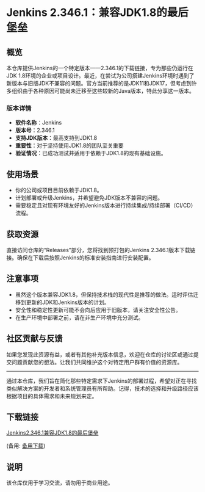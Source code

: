 # Jenkins 2.346.1：兼容JDK1.8的最后堡垒

## 概览

本仓库提供Jenkins的一个特定版本——2.346.1的下载链接，专为那些仍运行在JDK 1.8环境的企业或项目设计。最近，在尝试为公司搭建Jenkins环境时遇到了新版本与旧版JDK不兼容的问题。官方当前推荐的是JDK11和JDK17，但考虑到许多组织由于各种原因可能尚未迁移至这些较新的Java版本，特此分享这一版本。

### 版本详情

- **软件名称**：Jenkins
- **版本号**：2.346.1
- **支持JDK版本**：最高支持到JDK1.8
- **重要性**：对于坚持使用JDK1.8的团队至关重要
- **验证情况**：已成功测试并适用于依赖于JDK1.8的现有基础设施。

## 使用场景

- 你的公司或项目目前依赖于JDK1.8。
- 计划部署或升级Jenkins，并希望避免JDK版本不兼容的问题。
- 需要稳定且对现有环境友好的Jenkins版本进行持续集成/持续部署（CI/CD）流程。

## 获取资源

直接访问仓库的“Releases”部分，您将找到预打包的Jenkins 2.346.1版本下载链接。确保在下载后按照Jenkins的标准安装指南进行安装配置。

## 注意事项

- 虽然这个版本兼容JDK1.8，但保持技术栈的现代性是推荐的做法。适时评估迁移到更新的JDK和Jenkins版本的计划。
- 安全性和稳定性更新可能不会向后应用于旧版本，请关注安全性公告。
- 在生产环境中部署之前，请在非生产环境中充分测试。

## 社区贡献与反馈

如果您发现此资源有益，或者有其他补充版本信息，欢迎在仓库的讨论区或通过提交问题贡献您的想法。让我们共同维护这个对特定用户群有价值的资源库。

---

通过本仓库，我们旨在简化那些特定需求下Jenkins的部署过程，希望对正在寻找类似解决方案的开发者和系统管理员有所帮助。记得，技术的选择和升级路径应该根据项目的具体需求和未来规划来定。

## 下载链接
[Jenkins2.346.1兼容JDK1.8的最后堡垒](https://pan.quark.cn/s/9f2114e84d7b) 

(备用: [备用下载](https://pan.baidu.com/s/1UNSPwK5mREAA7NO7-iqx7g?pwd=1234))

## 说明

该仓库仅用于学习交流，请勿用于商业用途。
